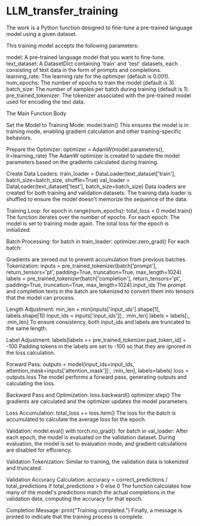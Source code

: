 # LLM_transfer_training

The work is a Python function designed to fine-tune a pre-trained language model using a given dataset. 

This training model accepts the following parameters:

model: A pre-trained language model that you want to fine-tune.
text_dataset: A DatasetDict containing 'train' and 'test' datasets, each consisting of text data in the form of prompts and completions.
learning_rate: The learning rate for the optimizer (default is 0.001).
num_epochs: The number of epochs to train the model (default is 3).
batch_size: The number of samples per batch during training (default is 1).
pre_trained_tokenizer: The tokenizer associated with the pre-trained model used for encoding the text data.


The Main Function Body

Set the Model to Training Mode:
model.train()
This ensures the model is in training mode, enabling gradient calculation and other training-specific behaviors.

Prepare the Optimizer:
optimizer = AdamW(model.parameters(), lr=learning_rate)
The AdamW optimizer is created to update the model parameters based on the gradients calculated during training.

Create Data Loaders:
train_loader = DataLoader(text_dataset['train'], batch_size=batch_size, shuffle=True)
val_loader = DataLoader(text_dataset['test'], batch_size=batch_size)
Data loaders are created for both training and validation datasets. The training data loader is shuffled to ensure the model doesn't memorize the sequence of the data.

Training Loop:
for epoch in range(num_epochs):
    total_loss = 0
    model.train()
The function iterates over the number of epochs. For each epoch:
The model is set to training mode again.
The total loss for the epoch is initialized.

Batch Processing:
for batch in train_loader:
    optimizer.zero_grad()
For each batch:

Gradients are zeroed out to prevent accumulation from previous batches.
Tokenization:
inputs = pre_trained_tokenizer(batch['prompt'], return_tensors='pt', padding=True, truncation=True, max_length=1024)
labels = pre_trained_tokenizer(batch['completion'], return_tensors='pt', padding=True, truncation=True, max_length=1024).input_ids
The prompt and completion texts in the batch are tokenized to convert them into tensors that the model can process.

Length Adjustment:
min_len = min(inputs['input_ids'].shape[1], labels.shape[1])
input_ids = inputs['input_ids'][:, :min_len]
labels = labels[:, :min_len]
To ensure consistency, both input_ids and labels are truncated to the same length.

Label Adjustment:
labels[labels == pre_trained_tokenizer.pad_token_id] = -100
Padding tokens in the labels are set to -100 so that they are ignored in the loss calculation.

Forward Pass:
outputs = model(input_ids=input_ids, attention_mask=inputs['attention_mask'][:, :min_len], labels=labels)
loss = outputs.loss
The model performs a forward pass, generating outputs and calculating the loss.

Backward Pass and Optimization:
loss.backward()
optimizer.step()
The gradients are calculated and the optimizer updates the model parameters.

Loss Accumulation:
total_loss += loss.item()
The loss for the batch is accumulated to calculate the average loss for the epoch.

Validation:
model.eval()
with torch.no_grad():
    for batch in val_loader:
After each epoch, the model is evaluated on the validation dataset. During evaluation, the model is set to evaluation mode, and gradient calculations are disabled for efficiency.

Validation Tokenization: Similar to training, the validation data is tokenized and truncated.

Validation Accuracy Calculation:
accuracy = correct_predictions / total_predictions if total_predictions > 0 else 0
The function calculates how many of the model's predictions match the actual completions in the validation data, computing the accuracy for that epoch.

Completion Message:
print("Training completed.")
Finally, a message is printed to indicate that the training process is complete.

